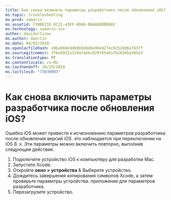 ```yaml
---
title: Как снова включить параметры разработчика после обновления iOS?
ms.topic: troubleshooting
ms.prod: xamarin
ms.assetid: F38BD21E-0C21-43FF-80A6-BB4A88DB88A5
ms.technology: xamarin-ios
author: davidortinau
ms.author: daortin
ms.date: 04/03/2018
ms.openlocfilehash: e9ba068e9d68b6b8d6e90e927ec0252dd6e7637f
ms.sourcegitcommit: 2fbe4932a319af4ebc829f65eb1fb1816ba305d3
ms.translationtype: MT
ms.contentlocale: ru-RU
ms.lasthandoff: 10/29/2019
ms.locfileid: "73030903"
---
```

# <a name="how-can-i-reenable-developer-options-after-updating-ios"></a>Как снова включить параметры разработчика после обновления iOS?

Ошибка iOS может привести к исчезновению параметров разработчика после обновления версий iOS. это наблюдается при переключении на iOS 8. x. Эти параметры можно включить повторно, выполнив следующие действия.

1. Подключите устройство iOS к компьютеру для разработки Mac.
2. Запустите Xcode.
3. Откройте **окно > устройства** & Выберите устройство.
4. Дождитесь завершения копирования символов Xcode, а затем проверьте параметры устройства. приложение для параметров разработчика.
5. Перезагрузите устройство.
